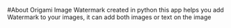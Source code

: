 #About Origami Image Watermark
created in python this app helps you add Watermark to your images, it can add both images or text on the image
